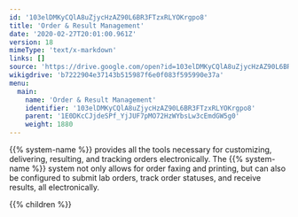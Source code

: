 ```yaml
---
id: '103elDMKyCQlA8uZjycHzAZ90L6BR3FTzxRLYOKrgpo8'
title: 'Order & Result Management'
date: '2020-02-27T20:01:00.961Z'
version: 18
mimeType: 'text/x-markdown'
links: []
source: 'https://drive.google.com/open?id=103elDMKyCQlA8uZjycHzAZ90L6BR3FTzxRLYOKrgpo8'
wikigdrive: 'b7222904e37143b515987f6e0f083f595990e37a'
menu:
  main:
    name: 'Order & Result Management'
    identifier: '103elDMKyCQlA8uZjycHzAZ90L6BR3FTzxRLYOKrgpo8'
    parent: '1E0DKcCJjdeSPf_YjJUF7pMO72HzWYbsLw3cEmdGW5g0'
    weight: 1880
---
```





{{% system-name %}} provides all the tools necessary for customizing, delivering, resulting, and tracking orders electronically. The {{% system-name %}} system not only allows for order faxing and printing, but can also be configured to submit lab orders, track order statuses, and receive results, all electronically.



{{% children %}}





